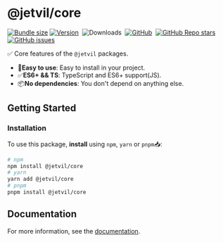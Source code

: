 # @jetvil/core

[![Bundle size](https://img.shields.io/bundlephobia/min/@jetvil/core/latest?label=Bundle%20Size&style=for-the-badge)](https://bundlephobia.com/package/@jetvil/core@latest)
[![Version](https://img.shields.io/npm/v/@jetvil/core?style=for-the-badge&color=cb3837&logo=npm)](https://www.npmjs.com/package/@jetvil/core)&nbsp;
![Downloads](https://img.shields.io/npm/dt/@jetvil/core?style=for-the-badge)&nbsp;
[![GitHub](https://img.shields.io/github/license/jetvil/core?style=for-the-badge)](https://github.com/jetvil/core/blob/main/LICENSE)&nbsp;
[![GitHub Repo stars](https://img.shields.io/github/stars/jetvil/core?color=E9E9E9&logo=Github&style=for-the-badge)](https://www.github.com/jetvil/core)&nbsp;
[![GitHub issues](https://img.shields.io/github/issues-raw/jetvil/core?label=issues&style=for-the-badge)](https://github.com/jetvil/core/issues)&nbsp;

✅ Core features of the `@jetvil` packages.

- 🚀**Easy to use**: Easy to install in your project.
- ✅**ES6+ && TS**: TypeScript and ES6+ support(JS).
- 📦**No dependencies**: You don't depend on anything else.

## Getting Started

### Installation

To use this package, **install** using `npm`, `yarn` or `pnpm`📥:

```bash
# npm
npm install @jetvil/core
# yarn
yarn add @jetvil/core
# pnpm
pnpm install @jetvil/core
```

## Documentation

For more information, see the [documentation](https://github.com/jetvil/core#readme).
